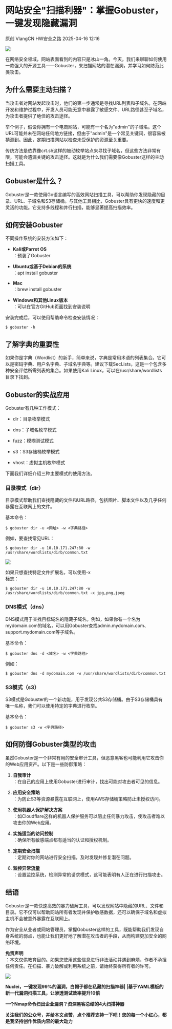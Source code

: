 #  网站安全"扫描利器"：掌握Gobuster，一键发现隐藏漏洞   
原创 VlangCN  HW安全之路   2025-04-16 12:16  
  
![](https://mmbiz.qpic.cn/sz_mmbiz_gif/Bvow4Cv9oZ3eTrDwp7Jvu3HrLl577luB3N20eQv69BlgDY1wRI95fZaWicCXUSy9h0KWGPnkUgN7Jz0sGiaHOF2g/640?wx_fmt=gif&from=appmsg "")  
  
  
在网络安全领域，网站表面看到的内容只是冰山一角。今天，我们来聊聊如何使用一款强大的开源工具——Gobuster，来扫描网站的潜在漏洞，并学习如何防范此类攻击。  
## 为什么需要主动扫描？  
  
当攻击者对网站发起攻击时，他们的第一步通常是寻找URL列表和子域名。在网站开发和维护过程中，开发人员可能无意中暴露了敏感文件、URL路径甚至子域名，为攻击者提供了绝佳的攻击途径。  
  
举个例子，假设你拥有一个电商网站，可能有一个名为"admin"的子域名。这个URL可能并未在网站任何地方链接，但由于"admin"是一个常见关键词，很容易被猜测到。因此，定期扫描网站以检查未受保护的资源至关重要。  
  
传统方法是依靠像crt.sh这样的被动枚举站点来寻找子域名，但这些方法非常有限，可能会遗漏关键的攻击途径。这就是为什么我们需要像Gobuster这样的主动扫描工具。  
## Gobuster是什么？  
  
Gobuster是一款使用Go语言编写的高效网站扫描工具，可以帮助你发现隐藏的目录、URL、子域名和S3存储桶。与其他工具相比，Gobuster具有更快的速度和更灵活的功能。它支持多线程和并行扫描，能够显著提高扫描效率。  
## 如何安装Gobuster  
  
不同操作系统的安装方法如下：  
- **Kali或Parrot OS**  
：预装了Gobuster  
  
- **Ubuntu或基于Debian的系统**  
：apt install gobuster  
  
- **Mac**  
：brew install gobuster  
  
- **Windows和其他Linux版本**  
：可以在官方GitHub页面找到安装说明  
  
安装完成后，可以使用帮助命令检查安装情况：  
```
$ gobuster -h

```  
## 了解字典的重要性  
  
如果你是字典（Wordlist）的新手，简单来说，字典是常用术语的列表集合。它可以是密码字典、用户名字典、子域名字典等。建议下载SecLists，这是一个包含多种安全评估所需列表的集合。如果使用Kali Linux，可以在/usr/share/wordlists  
目录下找到。  
## Gobuster的实战应用  
  
Gobuster有几种工作模式：  
- dir：目录枚举模式  
  
- dns：子域名枚举模式  
  
- fuzz：模糊测试模式  
  
- s3：S3存储桶枚举模式  
  
- vhost：虚拟主机枚举模式  
  
下面我们详细介绍三种主要模式的使用方法。  
### 目录模式（dir）  
  
目录模式帮助我们查找隐藏的文件和URL路径，包括图片、脚本文件以及几乎任何暴露在互联网上的文件。  
  
基本命令：  
```
$ gobuster dir -u <网址> -w <字典路径>

```  
  
例如，要查找常见URL：  
```
$ gobuster dir -u 10.10.171.247:80 -w /usr/share/wordlists/dirb/common.txt

```  
  
![](https://mmbiz.qpic.cn/sz_mmbiz_png/Bvow4Cv9oZ3Hick3d0Jbdon6fJNQxcqDzOsNhl62YB5ibQZ9WYbcELlagtI4bv9HxeRohmqRnEZXCHgJHrAlLdDQ/640?wx_fmt=png&from=appmsg "")  
  
如果只想查找特定文件扩展名，可以使用-x  
标志：  
```
$ gobuster dir -u 10.10.171.247:80 -w /usr/share/wordlists/dirb/common.txt -x jpg,png,jpeg

```  
### DNS模式（dns）  
  
DNS模式用于查找目标域名的隐藏子域名。例如，如果你有一个名为mydomain.com的域名，可以用Gobuster查找admin.mydomain.com、support.mydomain.com等子域名。  
  
基本命令：  
```
$ gobuster dns -d <域名> -w <字典路径>

```  
  
例如：  
```
$ gobuster dns -d mydomain.com -w /usr/share/wordlists/dirb/common.txt

```  
### S3模式（s3）  
  
S3模式是Gobuster的一个新功能，用于发现公共S3存储桶。由于S3存储桶具有唯一名称，我们可以使用特定的字典进行枚举。  
  
基本命令：  
```
$ gobuster s3 -w <字典路径>

```  
## 如何防御Gobuster类型的攻击  
  
虽然Gobuster是一个非常有用的安全审计工具，但恶意黑客也可能利用它攻击你的Web应用资产。以下是一些防御策略：  
1. **自我审计**  
：在自己的应用上使用Gobuster进行审计，找出可能对攻击者可见的信息。  
  
1. **应用安全策略**  
：为防止S3等资源暴露在互联网上，使用AWS存储桶策略防止未授权访问。  
  
1. **使用机器人保护解决方案**  
：如Cloudflare这样的机器人保护服务可以阻止任何暴力攻击，使攻击者难以攻击你的Web应用。  
  
1. **实施适当的访问控制**  
：确保所有敏感端点都有适当的认证和授权机制。  
  
1. **定期安全扫描**  
：定期对你的网站进行安全扫描，及时发现并修复潜在问题。  
  
1. **监控异常流量**  
：设置监控系统，检测异常的请求模式，这可能表明有人正在进行扫描攻击。  
  
## 结语  
  
Gobuster是一款快速高效的暴力破解工具，可以发现网站中隐藏的URL、文件和目录。它不仅可以帮助网站所有者发现并保护敏感数据，还可以确保子域名和虚拟主机不会被意外暴露在互联网上。  
  
作为安全从业者或网站管理员，掌握Gobuster这样的工具，既能帮助我们发现自身系统的弱点，也能让我们更好地了解潜在攻击者的手段，从而构建更加安全的网络环境。  
  
**免责声明**  
：本文仅供教育目的。如果您使用这些信息进行非法活动并遇到麻烦，作者不承担任何责任。在扫描、暴力破解或利用系统之前，请始终获得所有者的许可。  
  
  
![](https://mmbiz.qpic.cn/sz_mmbiz_gif/Bvow4Cv9oZ0BfboLjHF8RcNM8wdoZl2hbZBZVwoRZaNYrgwKDmnUsdnHhEkK6c2iaxGpD0D7llpeM09WEQHyAqA/640?wx_fmt=gif&from=appmsg "")  
  
**Nuclei，一键发现99%的漏洞，白帽子都在私藏的扫描神器| |基于YAML模板的新一代漏洞扫描工具，让渗透测试效率提升10倍**  
  
**一个Nmap命令扫出企业漏洞？资深黑客总结的4大扫描神器**  
  
**关注我们的公众号，并给本文点赞，点个推荐支持一下吧！您的每一个小红心，都是我坚持创作优质内容的最大动力**  
  
  
